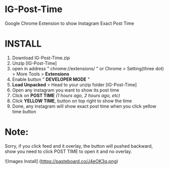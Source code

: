# IG-Post-Time
Google Chrome Extension to show Instagram Exact Post Time

# INSTALL
1. Download IG-Post-Time.zip
2. Unzip [IG-Post-Time]
3. open in address " chrome://extensions/ " or Chrome > Setting(three dot) > More Tools > **Extensions**
4. Enable button " **DEVELOPER MODE** "
5. **Load Unpacked** > Head to your unzip folder [IG-Post-Time]
6. Open any instagram you want to show its post time
7. Click on **POST TIME** *(1 hours ago, 2 hours ago, etc)*
8. Click **YELLOW TIME**, button on top right to show the time
9. Done, any instagram will show exact post time when you click yellow time button

# Note:
Sorry, if you click feed and it overlay, the button will pushed backward, show you need to click POST TIME
to open it and no overlay.

![Images Install]
(https://pasteboard.co/J4eOK3q.png)
